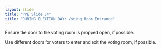 ```yaml
---
layout: slide
title: "PPE Slide 24"
title: "DURING ELECTION DAY: Voting Room Entrance"
---
```


Ensure the door to the voting room is propped open, if possible.

Use different doors for voters to enter and exit the voting room, if possible.
